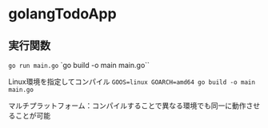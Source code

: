 # golangTodoApp

## 実行関数
`go run main.go`
`go build -o main main.go``

Linux環境を指定してコンパイル
`GOOS=linux GOARCH=amd64 go build -o main main.go`

マルチプラットフォーム：コンパイルすることで異なる環境でも同一に動作させることが可能


